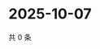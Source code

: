 # 2025-10-07

共 0 条

<!-- BEGIN ZHIHUVIDEO -->
<!-- 最后更新时间 Tue Oct 07 2025 22:11:56 GMT+0800 (China Standard Time) -->

<!-- END ZHIHUVIDEO -->
